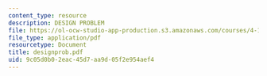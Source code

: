 ```yaml
---
content_type: resource
description: DESIGN PROBLEM
file: https://ol-ocw-studio-app-production.s3.amazonaws.com/courses/4-184-architectural-design-workshops-computational-design-for-housing-spring-2002/9c05d0b02eac45d7aa9d05f2e954aef4_designprob.pdf
file_type: application/pdf
resourcetype: Document
title: designprob.pdf
uid: 9c05d0b0-2eac-45d7-aa9d-05f2e954aef4
---
```

